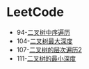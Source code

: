 # LeetCode

*  94-[二叉树中序遍历](./doc/94二叉树中序遍历.md)
*  104-[二叉树最大深度](./doc/104二叉树最大深度.md)
*  107-[二叉树的层次遍历2](./doc/107二叉树的层次遍历2.md)
*  111-[二叉树的最小深度](./doc/111二叉树的最小深度.md)


